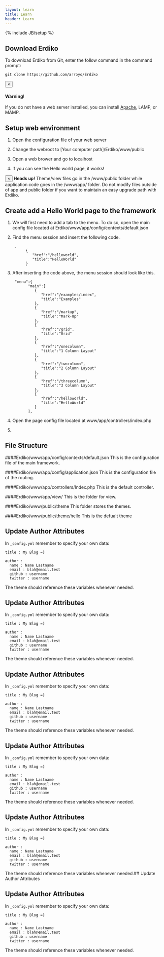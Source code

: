 ```yaml
---
layout: learn
title: Learn 
header: Learn
---
```

{% include JB/setup %}
<div id = "Learn_1"></div>

## Download Erdiko

To download Erdiko from Git, enter the follow command in the command prompt:

	git clone https://github.com/arroyo/Erdiko

<div class="alert alert-dismissable alert-warning">
  <button type="button" class="close" data-dismiss="alert">×</button>
  <h4>Warning!</h4>
  <p>If you do not have a web server installed, you can install <a href="http://www.apache.org" class="alert-link">Apache</a>, LAMP, or MAMP.</p>
</div>

<div id = "Learn_2"></div>

## Setup web environment

1. Open the configuration file of your web server

2. Change the webroot to [Your computer path]/Erdiko/www/public

3. Open a web brower and go to localhost

4. If you can see the Hello world page, it works!

<div class="alert alert-dismissable alert-info">
	<button type="button" class="close" data-dismiss="alert">×</button>
	<strong>Heads up!</strong> Theme/view files go in the /www/public folder while application code goes in the /www/app/ folder. Do not modify files outside of app and public folder if you want to maintain an easy upgrade path with Erdiko.
</div>

<div id = "Learn_3"></div>

## Create add a Hello World page to the framework

1. We will first need to add a tab to the menu. To do so, open the main config file located at Erdiko/www/app/config/contexts/default.json

2. Find the menu session and insert the following code.

		,
	         {
	            "href":"/helloworld",
	            "title":"HelloWorld"
	         }

3. After inserting the code above, the menu session should look like this.

		"menu":{
		      "main":[
		         {
		            "href":"/examples/index",
		            "title":"Examples"
		         },
		         {
		            "href":"/markup",
		            "title":"Mark-Up"
		         },
		         {
		            "href":"/grid",
		            "title":"Grid"
		         },
		         {
		            "href":"/onecolumn",
		            "title":"1 Column Layout"
		         },
		         {
		            "href":"/twocolumn",
		            "title":"2 Column Layout"
		         },
		         {
		            "href":"/threecolumn",
		            "title":"3 Column Layout"
		         },
		         {
		            "href":"/helloworld",
		            "title":"HelloWorld"
		         }
		      ],

4. Open the page config file located at www/app/controllers/index.php

5. 

<div id = "Learn_4"></div>

## File Structure


####Erdiko/www/app/config/contexts/default.json
This is the configuration file of the main framework.

####Erdiko/www/app/config/application.json
This is the configuration file of the routing.

####Erdiko/www/app/controllers/Index.php
This is the default controller.

####Erdiko/www/app/view/
This is the folder for view.

####Erdiko/www/public/theme
This folder stores the themes.

####Erdiko/www/public/theme/hello
This is the defualt theme



<div id = "Learn_5"></div>

## Update Author Attributes

In `_config.yml` remember to specify your own data:
    
    title : My Blog =)
    
    author :
      name : Name Lastname
      email : blah@email.test
      github : username
      twitter : username

The theme should reference these variables whenever needed.


<div id = "Learn_6"></div>

## Update Author Attributes

In `_config.yml` remember to specify your own data:
    
    title : My Blog =)
    
    author :
      name : Name Lastname
      email : blah@email.test
      github : username
      twitter : username

The theme should reference these variables whenever needed.


<div id = "Learn_7"></div>

## Update Author Attributes

In `_config.yml` remember to specify your own data:
    
    title : My Blog =)
    
    author :
      name : Name Lastname
      email : blah@email.test
      github : username
      twitter : username

The theme should reference these variables whenever needed.


<div id = "Learn_8"></div>

## Update Author Attributes

In `_config.yml` remember to specify your own data:
    
    title : My Blog =)
    
    author :
      name : Name Lastname
      email : blah@email.test
      github : username
      twitter : username

The theme should reference these variables whenever needed.


<div id = "Learn_9"></div>

## Update Author Attributes

In `_config.yml` remember to specify your own data:
    
    title : My Blog =)
    
    author :
      name : Name Lastname
      email : blah@email.test
      github : username
      twitter : username

The theme should reference these variables whenever needed.## Update Author Attributes


<div id = "Learn_10"></div>

## Update Author Attributes

In `_config.yml` remember to specify your own data:
    
    title : My Blog =)
    
    author :
      name : Name Lastname
      email : blah@email.test
      github : username
      twitter : username

The theme should reference these variables whenever needed.

